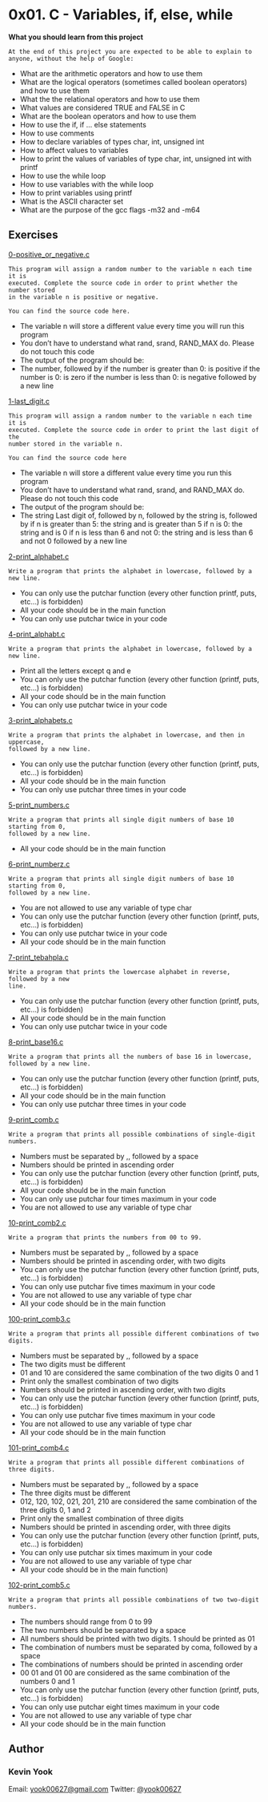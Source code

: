 # 0x01. C - Variables, if, else, while

**What you should learn from this project**

	At the end of this project you are expected to be able to explain to anyone, without the help of Google:

* What are the arithmetic operators and how to use them
* What are the logical operators (sometimes called boolean operators) and how to use them
* What the the relational operators and how to use them
* What values are considered TRUE and FALSE in C
* What are the boolean operators and how to use them
* How to use the if, if ... else statements
* How to use comments
* How to declare variables of types char, int, unsigned int
* How to affect values to variables
* How to print the values of variables of type char, int, unsigned int with printf
* How to use the while loop
* How to use variables with the while loop
* How to print variables using printf
* What is the ASCII character set
* What are the purpose of the gcc flags -m32 and -m64

## Exercises
[0-positive_or_negative.c](./0-positive_or_negative.c)
```
This program will assign a random number to the variable n each time it is
executed. Complete the source code in order to print whether the number stored
in the variable n is positive or negative.
```
	You can find the source code here.
* The variable n will store a different value every time you will run this
  program
* You don’t have to understand what rand, srand, RAND_MAX do. Please do not
  touch this code
* The output of the program should be:
* The number, followed by
      if the number is greater than 0: is positive
      if the number is 0: is zero
      if the number is less than 0: is negative
      followed by a new line

[1-last_digit.c](./1-last_digit.c)
```
This program will assign a random number to the variable n each time it is
executed. Complete the source code in order to print the last digit of the
number stored in the variable n.
```
	You can find the source code here
* The variable n will store a different value every time you run this program
* You don’t have to understand what rand, srand, and RAND_MAX do. Please do not touch this code
* The output of the program should be:
* The string Last digit of, followed by
      n, followed by
      the string is, followed by
      if n is greater than 5: the string and is greater than 5
      if n is 0: the string and is 0
      if n is less than 6 and not 0: the string and is less than 6 and not 0
      followed by a new line

[2-print_alphabet.c](./2-print_alphabet.c)
```
Write a program that prints the alphabet in lowercase, followed by a new line.
```
* You can only use the putchar function (every other function
  printf, puts, etc…) is forbidden)
* All your code should be in the main function
* You can only use putchar twice in your code

[4-print_alphabt.c](4-print_alphabt.c)
```
Write a program that prints the alphabet in lowercase, followed by a new line.
```
* Print all the letters except q and e
* You can only use the putchar function (every other function
  (printf, puts, etc…) is forbidden)
* All your code should be in the main function
* You can only use putchar twice in your code

[3-print_alphabets.c](./3-print_alphabets.c)
```
Write a program that prints the alphabet in lowercase, and then in uppercase,
followed by a new line.
```
* You can only use the putchar function (every other function
  (printf, puts, etc…) is forbidden)
* All your code should be in the main function
* You can only use putchar three times in your code

[5-print_numbers.c](./5-print_numbers.c)
```
Write a program that prints all single digit numbers of base 10 starting from 0,
followed by a new line.
```
* All your code should be in the main function

[6-print_numberz.c](./6-print_numberz.c)
```
Write a program that prints all single digit numbers of base 10 starting from 0,
followed by a new line.
```
* You are not allowed to use any variable of type char
* You can only use the putchar function (every other function
  (printf, puts, etc…) is forbidden)
* You can only use putchar twice in your code
* All your code should be in the main function

[7-print_tebahpla.c](./7-print_tebahpla.c)
```
Write a program that prints the lowercase alphabet in reverse, followed by a new
line.
```
* You can only use the putchar function (every other function
  (printf, puts, etc…) is forbidden)
* All your code should be in the main function
* You can only use putchar twice in your code

[8-print_base16.c](./8-print_base16.c)
```
Write a program that prints all the numbers of base 16 in lowercase,
followed by a new line.
```
* You can only use the putchar function (every other function
  (printf, puts, etc…) is forbidden)
* All your code should be in the main function
* You can only use putchar three times in your code

[9-print_comb.c](./9-print_comb.c)
```
Write a program that prints all possible combinations of single-digit numbers.
```
* Numbers must be separated by ,, followed by a space
* Numbers should be printed in ascending order
* You can only use the putchar function (every other function
  (printf, puts, etc…) is forbidden)
* All your code should be in the main function
* You can only use putchar four times maximum in your code
* You are not allowed to use any variable of type char

[10-print_comb2.c](./10-print_comb2.c)
```
Write a program that prints the numbers from 00 to 99.
```
* Numbers must be separated by ,, followed by a space
* Numbers should be printed in ascending order, with two digits
* You can only use the putchar function (every other function
  (printf, puts, etc…) is forbidden)
* You can only use putchar five times maximum in your code
* You are not allowed to use any variable of type char
* All your code should be in the main function

[100-print_comb3.c](./100-print_comb3.c)
```
Write a program that prints all possible different combinations of two digits.
```
* Numbers must be separated by ,, followed by a space
* The two digits must be different
* 01 and 10 are considered the same combination of the two digits 0 and 1
* Print only the smallest combination of two digits
* Numbers should be printed in ascending order, with two digits
* You can only use the putchar function (every other function
  (printf, puts, etc…) is forbidden)
* You can only use putchar five times maximum in your code
* You are not allowed to use any variable of type char
* All your code should be in the main function

[101-print_comb4.c](./101-print_comb4.c)
```
Write a program that prints all possible different combinations of three digits.
```
* Numbers must be separated by ,, followed by a space
* The three digits must be different
* 012, 120, 102, 021, 201, 210 are considered the same combination of the three
  digits 0, 1 and 2
* Print only the smallest combination of three digits
* Numbers should be printed in ascending order, with three digits
* You can only use the putchar function (every other function
  (printf, puts, etc…) is forbidden)
* You can only use putchar six times maximum in your code
* You are not allowed to use any variable of type char
* All your code should be in the main function)

[102-print_comb5.c](./102-print_comb5.c)
```
Write a program that prints all possible combinations of two two-digit numbers.
```
* The numbers should range from 0 to 99
* The two numbers should be separated by a space
* All numbers should be printed with two digits. 1 should be printed as 01
* The combination of numbers must be separated by coma, followed by a space
* The combinations of numbers should be printed in ascending order
* 00 01 and 01 00 are considered as the same combination of the numbers 0 and 1
* You can only use the putchar function (every other function
  (printf, puts, etc…) is forbidden)
* You can only use putchar eight times maximum in your code
* You are not allowed to use any variable of type char
* All your code should be in the main function

## Author
### Kevin Yook 
Email: <yook00627@gmail.com> Twitter: [@yook00627](https://twitter.com/yook00627)
